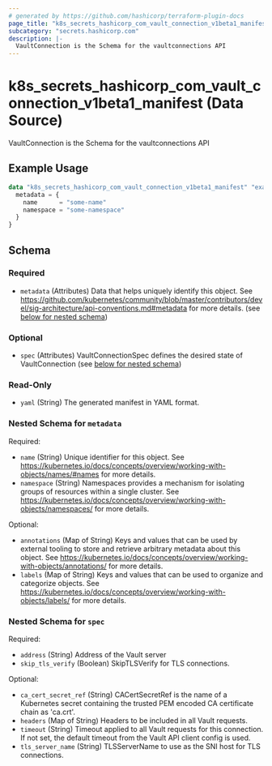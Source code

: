```yaml
---
# generated by https://github.com/hashicorp/terraform-plugin-docs
page_title: "k8s_secrets_hashicorp_com_vault_connection_v1beta1_manifest Data Source - terraform-provider-k8s"
subcategory: "secrets.hashicorp.com"
description: |-
  VaultConnection is the Schema for the vaultconnections API
---
```


# k8s_secrets_hashicorp_com_vault_connection_v1beta1_manifest (Data Source)

VaultConnection is the Schema for the vaultconnections API

## Example Usage

```terraform
data "k8s_secrets_hashicorp_com_vault_connection_v1beta1_manifest" "example" {
  metadata = {
    name      = "some-name"
    namespace = "some-namespace"
  }
}
```

<!-- schema generated by tfplugindocs -->
## Schema

### Required

- `metadata` (Attributes) Data that helps uniquely identify this object. See https://github.com/kubernetes/community/blob/master/contributors/devel/sig-architecture/api-conventions.md#metadata for more details. (see [below for nested schema](#nestedatt--metadata))

### Optional

- `spec` (Attributes) VaultConnectionSpec defines the desired state of VaultConnection (see [below for nested schema](#nestedatt--spec))

### Read-Only

- `yaml` (String) The generated manifest in YAML format.

<a id="nestedatt--metadata"></a>
### Nested Schema for `metadata`

Required:

- `name` (String) Unique identifier for this object. See https://kubernetes.io/docs/concepts/overview/working-with-objects/names/#names for more details.
- `namespace` (String) Namespaces provides a mechanism for isolating groups of resources within a single cluster. See https://kubernetes.io/docs/concepts/overview/working-with-objects/namespaces/ for more details.

Optional:

- `annotations` (Map of String) Keys and values that can be used by external tooling to store and retrieve arbitrary metadata about this object. See https://kubernetes.io/docs/concepts/overview/working-with-objects/annotations/ for more details.
- `labels` (Map of String) Keys and values that can be used to organize and categorize objects. See https://kubernetes.io/docs/concepts/overview/working-with-objects/labels/ for more details.


<a id="nestedatt--spec"></a>
### Nested Schema for `spec`

Required:

- `address` (String) Address of the Vault server
- `skip_tls_verify` (Boolean) SkipTLSVerify for TLS connections.

Optional:

- `ca_cert_secret_ref` (String) CACertSecretRef is the name of a Kubernetes secret containing the trusted PEM encoded CA certificate chain as 'ca.crt'.
- `headers` (Map of String) Headers to be included in all Vault requests.
- `timeout` (String) Timeout applied to all Vault requests for this connection. If not set, the default timeout from the Vault API client config is used.
- `tls_server_name` (String) TLSServerName to use as the SNI host for TLS connections.
